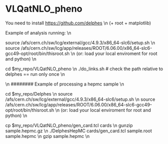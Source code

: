 # VLQatNLO_pheno

You need to install https://github.com/delphes \n
(+ root + matplotlib)

Example of analysis running: \n

source  /afs/cern.ch/sw/lcg/external/gcc/4.9.3/x86_64-slc6/setup.sh \n
source /afs/cern.ch/sw/lcg/app/releases/ROOT/6.06.00/x86_64-slc6-gcc49-opt/root/bin/thisroot.sh \n
(or: load your local enviroment for root and python) \n

cd $my_repo/VLQatNLO_pheno \n
./do_links.sh # check the path relative to delphes == run only once \n

\n
########
Example of processing a hepmc sample \n


cd $my_repo/Delphes \n
source  /afs/cern.ch/sw/lcg/external/gcc/4.9.3/x86_64-slc6/setup.sh \n
source /afs/cern.ch/sw/lcg/app/releases/ROOT/6.06.00/x86_64-slc6-gcc49-opt/root/bin/thisroot.sh \n
(or: load your local enviroment for root and python) \n

cp $my_repo/VLQatNLO_pheno/gen_card.tcl cards \n
gunzip sample.hepmc.gz  \n
./DelphesHepMC cards/gen_card.tcl sample.root  sample.hepmc  \n
gzip sample.hepmc  \n
